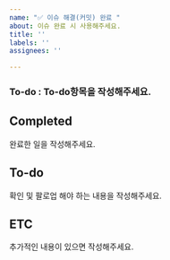 ```yaml
---
name: "✅ 이슈 해결(커밋) 완료 "
about: 이슈 완료 시 사용해주세요.
title: ''
labels: ''
assignees: ''

---
```


### To-do : To-do항목을 작성해주세요.

## Completed
완료한 일을 작성해주세요. 

## To-do
확인 및 팔로업 해야 하는 내용을 작성해주세요.

## ETC 
추가적인 내용이 있으면 작성해주세요.
